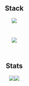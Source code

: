 
<h2 align = "center"> Stack </h2>
    <p align="center">
          <a href="https://skillicons.dev">
            <img src="https://skillicons.dev/icons?i=html,htmx,css,bootstrap,tailwind,laravel,php,js,py" />
          </a>
    </p>

<br>
    <p align="center">
          <a href="https://skillicons.dev">
            <img src="https://skillicons.dev/icons?i=git,github,docker,arduino,mysql,sqlite,firebase,nodejs" />
          </a>
    </p>
    
<br>
<h2 align="center">Stats</h2>
<div align="center" style="display: flex; justify-content: center;">
    <img src="https://github-readme-stats.vercel.app/api?username=T3nco&show_icons=true&theme=tokyonight" />
    <img src="https://github-readme-stats.vercel.app/api/top-langs/?username=T3nco&layout=compact&theme=tokyonight" />
</div>
